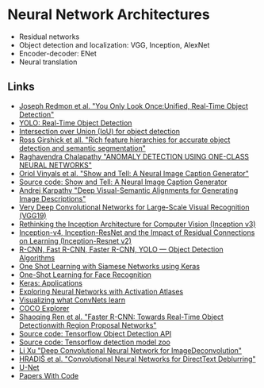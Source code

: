 # Neural Network Architectures

* Residual networks
* Object detection and localization: VGG, Inception, AlexNet
* Encoder-decoder: ENet
* Neural translation

## Links

* [Joseph Redmon et al. "You Only Look Once:Unified, Real-Time Object Detection"](https://arxiv.org/pdf/1506.02640.pdf)
* [YOLO: Real-Time Object Detection](https://pjreddie.com/darknet/yolo/)
* [Intersection over Union (IoU) for object detection](https://www.pyimagesearch.com/2016/11/07/intersection-over-union-iou-for-object-detection/)
* [Ross Girshick et all. "Rich feature hierarchies for accurate object detection and semantic segmentation"](https://arxiv.org/pdf/1311.2524.pdf)
* [Raghavendra Chalapathy "ANOMALY DETECTION  USING ONE-CLASS NEURAL NETWORKS"](https://arxiv.org/pdf/1802.06360.pdf)
* [Oriol Vinyals et al. "Show and Tell: A Neural Image Caption Generator"](https://arxiv.org/pdf/1411.4555.pdf)
* [Source code: Show and Tell: A Neural Image Caption Generator](https://github.com/tensorflow/models/tree/master/research/im2txt)
* [Andrej Karpathy "Deep Visual-Semantic Alignments for Generating Image Descriptions"](https://cs.stanford.edu/people/karpathy/cvpr2015.pdf)
* [Very Deep Convolutional Networks for Large-Scale Visual Recognition (VGG19)](https://www.robots.ox.ac.uk/~vgg/research/very_deep/)
* [Rethinking the Inception Architecture for Computer Vision (Inception v3)](https://arxiv.org/abs/1512.00567)
* [Inception-v4, Inception-ResNet and the Impact of Residual Connections on Learning (Inception-Resnet v2)](https://arxiv.org/abs/1602.07261)
* [R-CNN, Fast R-CNN, Faster R-CNN, YOLO — Object Detection Algorithms](https://towardsdatascience.com/r-cnn-fast-r-cnn-faster-r-cnn-yolo-object-detection-algorithms-36d53571365e)
* [One Shot Learning with Siamese Networks using Keras](https://towardsdatascience.com/one-shot-learning-with-siamese-networks-using-keras-17f34e75bb3d)
* [One-Shot Learning for Face Recognition](https://machinelearningmastery.com/one-shot-learning-with-siamese-networks-contrastive-and-triplet-loss-for-face-recognition/)
* [Keras: Applications](https://keras.io/applications/)
* [Exploring Neural Networks with Activation Atlases](https://distill.pub/2019/activation-atlas/)
* [Visualizing what ConvNets learn](https://cs231n.github.io/understanding-cnn/)
* [COCO Explorer](http://cocodataset.org/#explore)
* [Shaoqing Ren et al. "Faster R-CNN: Towards Real-Time Object Detectionwith Region Proposal Networks"](https://papers.nips.cc/paper/5638-faster-r-cnn-towards-real-time-object-detection-with-region-proposal-networks.pdf)
* [Source code: Tensorflow Object Detection API](https://github.com/tensorflow/models/tree/master/research/object_detection)
* [Source code: Tensorflow detection model zoo](https://github.com/tensorflow/models/blob/master/research/object_detection/g3doc/detection_model_zoo.md)
* [Li Xu "Deep Convolutional Neural Network for ImageDeconvolution"](https://papers.nips.cc/paper/5485-deep-convolutional-neural-network-for-image-deconvolution.pdf)
* [HRADIŠ et al. "Convolutional Neural Networks for DirectText Deblurring"](http://www.bmva.org/bmvc/2015/papers/paper006/paper006.pdf)
* [U-Net](https://en.wikipedia.org/wiki/U-Net)
* [Papers With Code](https://paperswithcode.com/)

